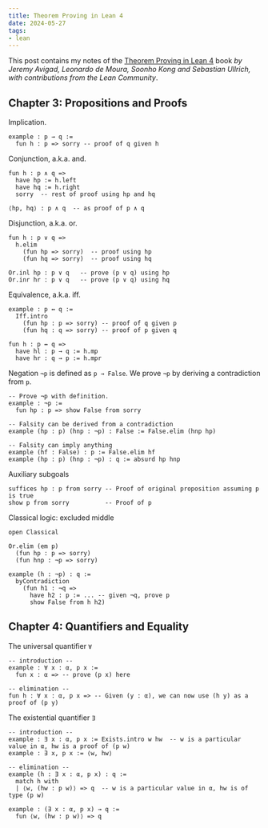 ```yaml
---
title: Theorem Proving in Lean 4
date: 2024-05-27
tags:
- lean
---
```


This post contains my notes of the [Theorem Proving in Lean 4](https://leanprover.github.io/theorem_proving_in_lean4) book _by Jeremy Avigad, Leonardo de Moura, Soonho Kong and Sebastian Ullrich, with contributions from the Lean Community_.

## Chapter 3: Propositions and Proofs

Implication.

```lean
example : p → q :=
  fun h : p => sorry -- proof of q given h
```

Conjunction, a.k.a. and.

```lean
fun h : p ∧ q =>
  have hp := h.left
  have hq := h.right
  sorry  -- rest of proof using hp and hq

⟨hp, hq⟩ : p ∧ q  -- as proof of p ∧ q
```

Disjunction, a.k.a. or.

```lean
fun h : p ∨ q =>
  h.elim
    (fun hp => sorry)  -- proof using hp
    (fun hq => sorry)  -- proof using hq

Or.inl hp : p ∨ q   -- prove (p ∨ q) using hp
Or.inr hr : p ∨ q   -- prove (p ∨ q) using hq
```

Equivalence, a.k.a. iff.

```lean
example : p ↔ q :=
  Iff.intro
    (fun hp : p => sorry) -- proof of q given p
    (fun hq : q => sorry) -- proof of p given q

fun h : p ↔ q =>
  have hl : p → q := h.mp
  have hr : q → p := h.mpr
```

Negation `¬p` is defined as `p → False`. We prove `¬p` by deriving a contradiction from `p`.

```lean
-- Prove ¬p with definition.
example : ¬p :=
  fun hp : p => show False from sorry

-- Falsity can be derived from a contradiction
example (hp : p) (hnp : ¬p) : False := False.elim (hnp hp)

-- Falsity can imply anything
example (hf : False) : p := False.elim hf
example (hp : p) (hnp : ¬p) : q := absurd hp hnp
```

Auxiliary subgoals

```lean
suffices hp : p from sorry -- Proof of original proposition assuming p is true
show p from sorry          -- Proof of p
```

Classical logic: excluded middle

```lean
open Classical

Or.elim (em p)
  (fun hp : p => sorry)
  (fun hnp : ¬p => sorry)

example (h : ¬p) : q :=
  byContradiction
    (fun h1 : ¬q =>
      have h2 : p := ... -- given ¬q, prove p
      show False from h h2)
```

## Chapter 4: Quantifiers and Equality

The universal quantifier `∀`

```lean
-- introduction --
example : ∀ x : α, p x :=
  fun x : α => -- prove (p x) here

-- elimination --
fun h : ∀ x : α, p x => -- Given (y : α), we can now use (h y) as a proof of (p y)
```

The existential quantifier `∃`

```lean
-- introduction --
example : ∃ x : α, p x := Exists.intro w hw  -- w is a particular value in α, hw is a proof of (p w)
example : ∃ x, p x := ⟨w, hw⟩

-- elimination --
example (h : ∃ x : α, p x) : q :=
  match h with
  | ⟨w, (hw : p w)⟩ => q  -- w is a particular value in α, hw is of type (p w)

example : (∃ x : α, p x) → q :=
  fun ⟨w, (hw : p w)⟩ => q
```
